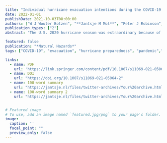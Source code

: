 ```yaml
---
title: "Individual hurricane evacuation intentions during the COVID-19 pandemic: insights for risk communication and emergency management policies"
date: 2022-01-01
publishDate: 2021-10-03T08:00:00
authors: ["W J Wouter Botzen", "**Jantsje M Mol**", "Peter J Robinson", "Juan Zhang", "Jeffrey Czajkowski"]
publication_types: ["2"]
abstract: "The U.S. 2020 hurricane season was extraordinary because of a record number of named storms coinciding with the COVID-19 pandemic. This study draws lessons on how individual hurricane preparedness is influenced by the additional risk stemming from a pandemic, which turns out to be a combination of perceptions of flood and pandemic risks that have opposite effects on preparedness behavior. We conducted a survey in early June 2020 of 600 respondents in flood-prone areas in Florida to obtain insights into households' risk perceptions and preparedness for the upcoming hurricane season under COVID-19. The results show that concerns over COVID-19 dominated flood risk perceptions and negatively impacted people's evacuation intentions. Whereas hotel costs were the main obstacle to evacuating during Hurricane Dorian in 2019 in the same geographic study area, the main evacuation obstacle identified in the 2020 hurricane season is COVID-19. Our statistical analyses investigating the factors influencing evacuation intentions show that older individuals are less likely to evacuate under a voluntary order, because they are more concerned about the consequences of becoming infected by COVID-19. We observe similar findings based on a real-time survey we conducted in Florida with another group of respondents under the threat of Hurricane Eta at the end of the hurricane season in November 2020. We discuss the implications of our findings for risk communication and emergency management policies that aim to improve hurricane preparedness when dealing with additional health risks such as a pandemic, a situation that may be exacerbated under the future climate."

featured: false
publication: "*Natural Hazards*"
tags: ["COVID-19", "evacuation", "hurricane preparedness", "pandemic","risk perception"]

links:
  - name: PDF
    url: 'https://link.springer.com/content/pdf/10.1007/s11069-021-05064-2.pdf'  
  - name: DOI
    url: "https://doi.org/10.1007/s11069-021-05064-2"
  - name: 100-word summary
    url: "https://jantsje.nl/files/twitter-archives/Your%20archive.html#/tweets/tweets?since=2021-10-28&until=2021-10-30&sort=asc"
  - name: 100-word summary 2
    url: "https://jantsje.nl/files/twitter-archives/Your%20archive.html#/tweets/replies?since=2021-10-28&until=2021-10-30&sort=asc"


# Featured image
# To use, add an image named `featured.jpg/png` to your page's folder. 
image:
  caption: ''
  focal_point: ""
  preview_only: false
---
```


